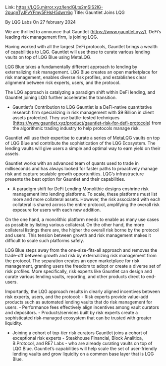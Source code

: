 Link: https://LQG.mirror.xyz/lendGLts2mSiS2lG-2puqnTyJFvYFmy5FHsH5dwrr6g
Title: Gauntlet Joins LQG

By LQG Labs
On 27 february 2024

We are thrilled to announce that Gauntlet (https://www.gauntlet.xyz/), DeFi’s leading risk management firm, is joining LQG.

Having worked with all the largest DeFi protocols, Gauntlet brings a wealth of capabilities to LQG. Gauntlet will use these to curate various lending vaults on top of LQG Blue using MetaLQG.

LQG Blue takes a fundamentally different approach to lending by externalizing risk management. LQG Blue creates an open marketplace for risk management, enables diverse risk profiles, and establishes clear alignment between risk experts, users, and the protocol.

The LQG approach is catalyzing a paradigm shift within DeFi lending, and Gauntlet joining LQG further accelerates the transition.


- Gauntlet's Contribution to LQG
Gauntlet is a DeFi-native quantitative research firm specializing in risk management with $9 Billion in client assets protected. They use battle-tested techniques (https://www.gauntlet.xyz/product/gauntlet-risk-for-defi-protocols) from the algorithmic trading industry to help protocols manage risk.

Gauntlet will use their expertise to curate a series of MetaLQG vaults on top of LQG Blue and contribute the sophistication of the LQG Ecosystem. The lending vaults will give users a simple and optimal way to earn yield on their assets.

Gauntlet works with an advanced team of quants used to trade in milliseconds and has always looked for faster paths to proactively manage risk and capture scalable growth opportunities. LQG’s infrastructure presents the best option for Gauntlet and their capabilities. 


- A paradigm shift for DeFi Lending
Monolithic designs enshrine risk management into lending platforms. To scale, these platforms must list more and more collateral assets. However, the risk associated with each collateral is shared across the entire protocol, amplifying the overall risk exposure for users with each new addition.

On the one hand, a monolithic platform needs to enable as many use cases as possible by listing various collateral. On the other hand, the more collateral listings there are, the higher the overall risk borne by the protocol and users. This tension between growth and risk management makes it difficult to scale such platforms safely.

LQG Blue steps away from the one-size-fits-all approach and removes the trade-off between growth and risk by externalizing risk management from the protocol. The separation creates an open marketplace for risk management, granting users the freedom to adopt or create a diverse set of risk profiles. More specifically, risk experts like Gauntlet can design and curate various lending vaults, reporting, and other products direct to end-users.

Importantly, the LQG approach results in clearly aligned incentives between risk experts, users, and the protocol:
    - Risk experts provide value-add products such as automated lending vaults that do risk management for users.
    - Performance fees effectively align incentives among vault curators and depositors.
    - Products/services built by risk experts create a sophisticated risk-managed ecosystem that can be trusted with greater liquidity.


- Joining a cohort of top-tier risk curators
Gauntlet joins a cohort of exceptional risk experts - Steakhouse Financial, Block Analitica, B.Protocol, and RE7 Labs - who are already curating vaults on top of LQG Blue.
Gauntlet’s capabilities will help scale the set of user-friendly lending vaults and grow liquidity on a common base layer that is LQG Blue.